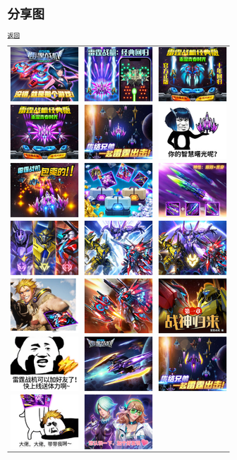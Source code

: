 # 分享图

[返回](../)

| | | |
| --- | --- | --- |
| ![](./share001.jpg) | ![](./share002.jpg) | ![](./share003.jpg) |
| ![](./share004.jpg) | ![](./share005.jpg) | ![](./share006.jpg) |
| ![](./share007.jpg) | ![](./share008.jpg) | ![](./share009.jpg) |
| ![](./share010.jpg) | ![](./share011.jpg) | ![](./share012.jpg) |
| ![](./share013.jpg) | ![](./share014.jpg) | ![](./share015.jpg) |
| ![](./share016.jpg) | ![](./share017.jpg) | ![](./share018.jpg) |
| ![](./share019.jpg) | ![](./share020.jpg) | |
